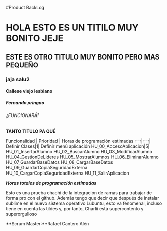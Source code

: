 #Product BackLog

# HOLA ESTO ES UN TITILO MUY BONITO JEJE
## ESTE ES OTRO TITULO MUY BONITO PERO MAS PEQUEÑO
### jaja salu2
#### Callese viejo lesbiano
##### Fernando pringao
###### ¿FUNCIONARÁ?

**TANTO TITULO PA QUÉ**

Funcionalidad | Prioridad | Horas de programación estimadas
   :--:|:--:|
Definir Clases|1|
Definir menú aplicación
HU_00_AccesoAplicacion|5|
HU_01_InsertarAlumno
HU_02_BuscarAlumno
HU_03_ModificarAlumno
HU_04_GestionDeLideres
HU_05_MostrarAlumnos
HU_06_EliminarAlumno
HU_07_GuardarBaseDatos
HU_08_CargarBaseDatos
HU_09_GuardarCopiaSeguridadExterna
HU_10_CargarCopiaSeguridadExterna
HU_11_SalirAplicacion


**_Horas totales de programación estimadas_**



Esto es una prueba chachi de la integración de ramas para trabajar de forma pro con el github.
Además tengo que decir que después de instalar sublime en el nuevo sistema operativo Lubuntu, esto va fenomenal, incluso tiene en cuenta 
las tildes y, por tanto, Charlii está supercontento y superorgulloso


**Scrum Master:**Rafael Cantero Alén


